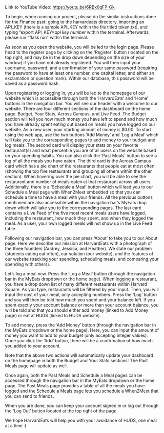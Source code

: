 Link to YouTube Video: https://youtu.be/6RBx0qFP-Gk

To begin, when running our project, please do the similar instructions done for the Finance pset: going to the harvardeats directory, importing an API_KEY (there is a sample API_KEY within the file titled token.txt), and typing “export API_KEY=*api key number* within the terminal. Afterwards, please run “flask run” within the terminal.

As soon as you open the website, you will be led to the login page. Please head to the register page by clicking on the ‘Register’ button (located on the top right, and may be in the drop down depending on the size of your window) if you have not already registered. You will then input your username, password, and a confirmation of your same password (requiring the password to have at least one number, one capital letter, and either an exclamation or question mark). Within our database, this password will be saved as a password hash.

Upon registering or logging in, you will be led to the homepage of our website which is accessible through both the ‘HarvardEats’ and ‘Home’ buttons in the navigation bar. You will see our header with a welcome to our website. There are four different sections of the dashboard on the home page: Budget, Your Stats, Across Campus, and Live Feed. The Budget section will tell you how much money you have left to spend and how much you have already spent eating out based on meals you have logged on our website. As a new user, your starting amount of money is $0.00. To start using the web app, use the two buttons ‘Add Money’ and ‘Log a Meal’ which will take you to the corresponding pages to add money to your budget and log meals. The second card will display your stats on your favorite restaurant(s) and what percentile you are of all users on the website based on your spending habits. You can also click the ‘Past Meals’ button to see a log of all the meals you have eaten. The third card is the Across Campus card which has a pie chart of the restaurants that people eat at most often (showing the top five restaurants and grouping all others within the other section). When hovering over the pie chart, you will be able to see the restaurant and number of meals eaten at that restaurant across all users. Additionally, there is a ‘Schedule a Meal’ button which will lead you to our Schedule a Meal page with When2Meet embedded so that you can schedule a time to have a meal with your friends. All the previous buttons mentioned are also accessible within the navigation bar’s MyEats drop down which will take you to the corresponding pages. The last card contains a Live Feed of the five most recent meals users have logged, including the restaurant, how much they spent, and when they logged the meal. As a user, your own logged meals will not show up in the Live Feed table.

Following our navigation bar, you can press ‘About’ to take you to our About page. Here we describe our mission at HarvardEats with a photograph of the three founders (Audrey, Jessica, and Heather). We state our problem (students eating out often), our solution (our website), and the features of our website (tracking your spending, scheduling meals, and comparing your spending with others).

Let’s log a meal now. Press the ‘Log a Meal’ button (through the navigation bar in the MyEats dropdown or the home page). When logging a restaurant, you have a drop down list of many different restaurants within Harvard Square. As you type, restaurants will be filtered by your input. Then, you will input the cost of your meal, only accepting numbers. Press the ‘Log’ button and you will then be told how much you spent and your balance left. If you spent exactly your account balance or more than your account balance, you will be told and that you should either add money (linked to Add Money page) or eat at HUDS (linked to HUDS website).

To add money, press the ‘Add Money’ button (through the navigation bar in the MyEats dropdown or the home page). Here, you can input the amount of money you want to add to your budget (only accepting integer values). Once you click the ‘Add’ button, there will be a confirmation of how much you added to your account.

Note that the above two actions will automatically update your dashboard on the homepage in both the Budget and Your Stats sections! The Past Meals page will update as well.

Once again, both the Past Meals and Schedule a Meal pages can be accessed through the navigation bar in the MyEats dropdown or the home page. The Past Meals page provides a table of all the meals you have logged and the Schedule a Meals page lets you schedule a When2Meet that you can send to friends.

When you are done, you can keep your account signed in or log out through the ‘Log Out’ button located at the top right of the page.

We hope HarvardEats will help you with your avoidance of HUDS, one meal at a time :)
